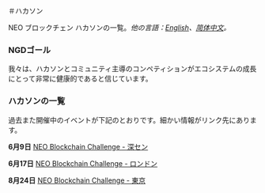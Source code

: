 ＃ハカソン

NEO ブロックチェン ハカソンの一覧。*他の言語：[English](README.md)、[简体中文](README.zh-cn.md)。*

### NGDゴール

我々は、ハカソンとコミュニティ主導のコンペティションがエコシステムの成長にとって非常に健康的であると信じています。

### ハカソンの一覧

過去また開催中のイベントが下記のとおりです。細かい情報がリンク先にあります。

**6月9日** [NEO Blockchain Challenge - 深セン](6.09％20NEO％20Blockchain％20Challenge％20-％20Shenzhen.md)

**6月17日** [NEO Blockchain Challenge - ロンドン](6.17％20NEO％20Blockchain％20Challenge％20-％20London.md)

**8月24日** [NEO Blockchain Challenge - 東京](8.24%20NEO%20Blockchain%20Challenge%20-%20Tokyo.md)